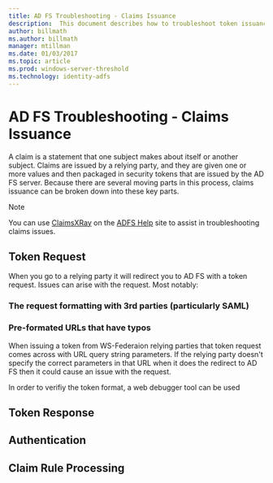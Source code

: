 ```yaml
---
title: AD FS Troubleshooting - Claims Issuance
description:  This document describes how to troubleshoot token issuance issues with AD FS
author: billmath
ms.author: billmath
manager: mtillman
ms.date: 01/03/2017
ms.topic: article
ms.prod: windows-server-threshold
ms.technology: identity-adfs
---
```


# AD FS Troubleshooting - Claims Issuance
A claim is a statement that one subject makes about itself or another subject.  Claims are issued by a relying party, and they are given one or more values and then packaged in security tokens that are issued by the AD FS server.  Because there are several moving parts in this process, claims issuance can be broken down into these key parts.

>[!NOTE]  
>You can use [ClaimsXRay](https://adfshelp.microsoft.com/ClaimsXray/TokenRequest) on the [ADFS Help](https://adfshelp.microsoft.com) site to assist in troubleshooting claims issues.   

## Token Request
When you go to a relying party it will redirect you to AD FS with a token request.  Issues can arise with the request.  Most notably:

### The request formatting with 3rd parties (particularly SAML)

### Pre-formated URLs that have typos
When issuing a token from WS-Federaion relying parties that token request comes across with URL query string parameters.  If the relying party doesn't specify the correct parameters in that URL when it does the redirect to AD FS then it could cause an issue with the request.


In order to verifiy the token format, a web debugger tool can be used


## Token Response

## Authentication

## Claim Rule Processing